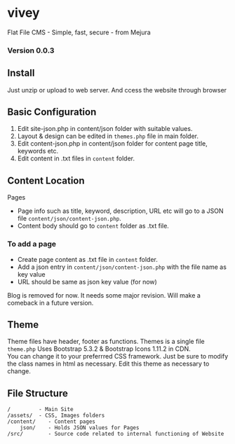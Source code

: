 # vivey
Flat File CMS - Simple, fast, secure - from Mejura
### Version 0.0.3

## Install
Just unzip or upload to web server.  And ccess the website through browser

## Basic Configuration
1. Edit site-json.php in content/json folder with suitable values.
2. Layout & design can be edited in `themes.php` file in main folder.
3. Edit content-json.php in content/json folder for content page title, keywords etc.
4. Edit content in .txt files in `content` folder.

## Content Location
Pages 
* Page info such as title, keyword, description, URL etc will go to a JSON file `content/json/content-json.php`.
* Content body should go to `content` folder as .txt file.

### To add a page
* Create page content as .txt file in `content` folder.
* Add a json entry in `content/json/content-json.php` with the file name as key value
* URL should be same as json key value (for now)

Blog is removed for now.  It needs some major revision.  Will make a comeback in a future version.
<!-- * Blog info - title, URL, keyword, descriptin etc will be in `src/json/blog-json.php`.
 * Blog content will exist as txt files in `blog-posts` folder.-->

## Theme
Theme files have header, footer as functions. Themes is a single file `theme.php` 
Uses Bootstrap 5.3.2 & Bootstrap Icons 1.11.2 in CDN.  
You can change it to your preferrred CSS framework.  Just be sure to modify the class names in html as necessary.
Edit this theme as necessary to change.

## File Structure
~~~
/         - Main Site
/assets/  - CSS, Images folders
/content/    - Content pages
    json/    - Holds JSON values for Pages
/src/        - Source code related to internal functioning of Website
~~~
